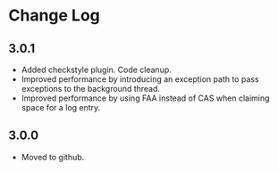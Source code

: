 # Change Log

## 3.0.1

- Added checkstyle plugin. Code cleanup.
- Improved performance by introducing an exception path to pass exceptions to the background thread.
- Improved performance by using FAA instead of CAS when claiming space for a log entry.

## 3.0.0

- Moved to github.